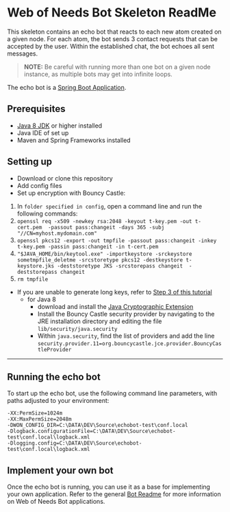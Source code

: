 # Web of Needs Bot Skeleton ReadMe

This skeleton contains an echo bot that reacts to each new atom created on a given node. For each atom, the bot sends 3 contact requests that can be accepted by the user. Within the established chat, the bot echoes all sent messages. 

> **NOTE:** Be careful with running more than one bot on a given node instance, as multiple bots may get into infinite loops.

The echo bot is a [Spring Boot Application](https://docs.spring.io/spring-boot/docs/current/reference/html/using-boot-running-your-application.html).

## Prerequisites

- [Java 8 JDK](https://www.oracle.com/technetwork/java/javase/downloads/jdk8-downloads-2133151.html) or higher installed 
- Java IDE of set up
- Maven and Spring Frameworks installed

## Setting up

- Download or clone this repository
- Add config files
- Set up encryption with Bouncy Castle:

1. In `folder specified in config`, open a command line and run the following commands:
  1. `openssl req -x509 -newkey rsa:2048 -keyout t-key.pem -out t-cert.pem  -passout pass:changeit -days 365 -subj "//CN=myhost.mydomain.com"`
  1. `openssl pkcs12 -export -out tmpfile -passout pass:changeit -inkey t-key.pem -passin pass:changeit -in t-cert.pem`
  1. `"$JAVA_HOME/bin/keytool.exe" -importkeystore -srckeystore sometmpfile_deletme -srcstoretype pkcs12 -destkeystore t-keystore.jks -deststoretype JKS -srcstorepass changeit  -deststorepass changeit`
  1. `rm tmpfile`

- If you are unable to generate long keys, refer to [Step 3 of this tutorial](https://www.baeldung.com/java-bouncy-castle)
  - for Java 8
    - download and install the [Java Cryptographic Extension](https://www.oracle.com/technetwork/java/javase/downloads/jce8-download-2133166.html)
    - Install the Bouncy Castle security provider by navigating to the JRE installation directory and editing the file `lib/security/java.security`
    - Within `java.security`, find the list of providers and add the line `security.provider.11=org.bouncycastle.jce.provider.BouncyCastleProvider`

---

## Running the echo bot

To start up the echo bot, use the following command line parameters, with paths adjusted to your environment:
```
-XX:PermSize=1024m
-XX:MaxPermSize=2048m
-DWON_CONFIG_DIR=C:\DATA\DEV\Source\echobot-test\conf.local
-Dlogback.configurationFile=C:\DATA\DEV\Source\echobot-test\conf.local\logback.xml
-Dlogging.config=C:\DATA\DEV\Source\echobot-test\conf.local\logback.xml
```

## Implement your own bot

Once the echo bot is running, you can use it as a base for implementing your own application. Refer to the general [Bot Readme](https://github.com/researchstudio-sat/webofneeds/blob/master/webofneeds/won-bot/README.md) for more information on Web of Needs Bot applications. 
